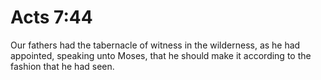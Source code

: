 # Acts 7:44

Our fathers had the tabernacle of witness in the wilderness, as he had appointed, speaking unto Moses, that he should make it according to the fashion that he had seen.